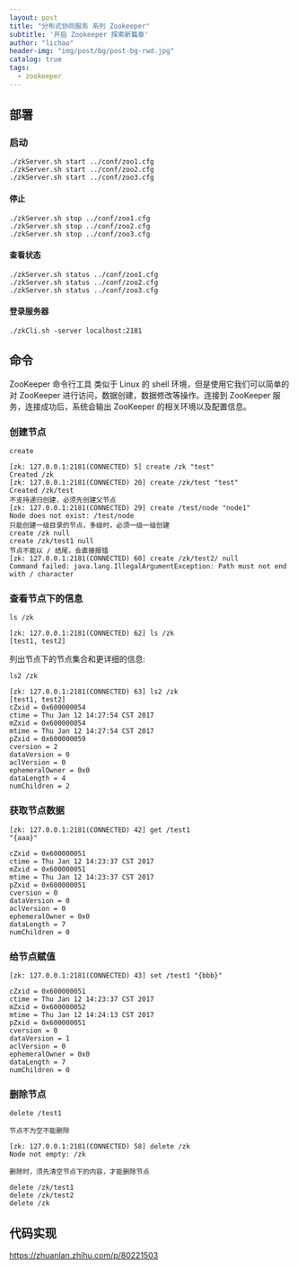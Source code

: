 ```yaml
---
layout: post
title: "分布式协同服务 系列 Zookeeper"
subtitle: '开启 Zookeeper 探索新篇章'
author: "lichao"
header-img: "img/post/bg/post-bg-rwd.jpg"
catalog: true
tags:
  - zookeeper 
---
```


## 部署

### 启动

```shall
./zkServer.sh start ../conf/zoo1.cfg
./zkServer.sh start ../conf/zoo2.cfg
./zkServer.sh start ../conf/zoo3.cfg
```

#### 停止

```shall
./zkServer.sh stop ../conf/zoo1.cfg
./zkServer.sh stop ../conf/zoo2.cfg
./zkServer.sh stop ../conf/zoo3.cfg
```

#### 查看状态

```shall
./zkServer.sh status ../conf/zoo1.cfg
./zkServer.sh status ../conf/zoo2.cfg
./zkServer.sh status ../conf/zoo3.cfg
```

#### 登录服务器

```shall
./zkCli.sh -server localhost:2181
```

## 命令

ZooKeeper 命令行工具 类似于 Linux 的 shell 环境，但是使用它我们可以简单的对 ZooKeeper 进行访问，数据创建，数据修改等操作。连接到 ZooKeeper 服务，连接成功后，系统会输出 ZooKeeper 的相关环境以及配置信息。

### 创建节点

```shall
create

[zk: 127.0.0.1:2181(CONNECTED) 5] create /zk "test"
Created /zk
[zk: 127.0.0.1:2181(CONNECTED) 20] create /zk/test "test"
Created /zk/test
不支持递归创建，必须先创建父节点
[zk: 127.0.0.1:2181(CONNECTED) 29] create /test/node "node1"
Node does not exist: /test/node
只能创建一级目录的节点，多级时，必须一级一级创建
create /zk null
create /zk/test1 null
节点不能以 / 结尾，会直接报错
[zk: 127.0.0.1:2181(CONNECTED) 60] create /zk/test2/ null
Command failed: java.lang.IllegalArgumentException: Path must not end with / character
```

### 查看节点下的信息

```shall
ls /zk

[zk: 127.0.0.1:2181(CONNECTED) 62] ls /zk
[test1, test2]
```

列出节点下的节点集合和更详细的信息:

```shall
ls2 /zk

[zk: 127.0.0.1:2181(CONNECTED) 63] ls2 /zk
[test1, test2]
cZxid = 0x600000054
ctime = Thu Jan 12 14:27:54 CST 2017
mZxid = 0x600000054
mtime = Thu Jan 12 14:27:54 CST 2017
pZxid = 0x600000059
cversion = 2
dataVersion = 0
aclVersion = 0
ephemeralOwner = 0x0
dataLength = 4
numChildren = 2
```

### 获取节点数据

```shall
[zk: 127.0.0.1:2181(CONNECTED) 42] get /test1
"{aaa}"

cZxid = 0x600000051
ctime = Thu Jan 12 14:23:37 CST 2017
mZxid = 0x600000051
mtime = Thu Jan 12 14:23:37 CST 2017
pZxid = 0x600000051
cversion = 0
dataVersion = 0
aclVersion = 0
ephemeralOwner = 0x0
dataLength = 7
numChildren = 0
```

### 给节点赋值

```shall
[zk: 127.0.0.1:2181(CONNECTED) 43] set /test1 "{bbb}"

cZxid = 0x600000051
ctime = Thu Jan 12 14:23:37 CST 2017
mZxid = 0x600000052
mtime = Thu Jan 12 14:24:13 CST 2017
pZxid = 0x600000051
cversion = 0
dataVersion = 1
aclVersion = 0
ephemeralOwner = 0x0
dataLength = 7
numChildren = 0
```

### 删除节点

```shall
delete /test1

节点不为空不能删除

[zk: 127.0.0.1:2181(CONNECTED) 58] delete /zk
Node not empty: /zk

删除时，须先清空节点下的内容，才能删除节点

delete /zk/test1
delete /zk/test2
delete /zk
```

## 代码实现

<https://zhuanlan.zhihu.com/p/80221503>
